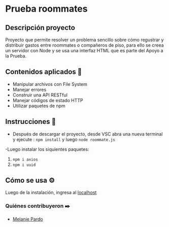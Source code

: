 # Prueba roommates
## Descripción proyecto
Proyecto que permite resolver un problema sencillo sobre cómo regustrar y distribuir gastos entre roommates o compañeros de piso, para ello se creea un servidor con Node y  se usa una interfaz HTML que es parte del  Apoyo a la Prueba.

## Contenidos aplicados 📖

- Manipular archivos con File System
- Manejar errores
- Construir una API RESTful
- Manejar códigos de estado HTTP
- Utilizar paquetes de npm

## Instrucciones 📌
- Después de descargar el proyecto, desde VSC abra una nueva terminal y ejecute : `npm install` y luego
`node roommate.js`

-Luego instalar los siquientes paquetes:  

1. `npm i axios`
2. `npm i uuid`
 
## Cómo se usa ⚙️
  Luego de la instalación, ingresa al [localhost](http://localhost:3000/)
  
### Quiénes contribuyeron ✒️
+ [Melanie Pardo](https://github.com/melaniepardo)
